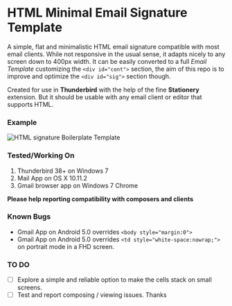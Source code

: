 # HTML Minimal Email Signature Template

A simple, flat and minimalistic HTML email signature compatible with most email clients. While not responsive in the usual sense, it adapts nicely to any screen down to 400px width. It can be easily converted to a full *Email Template* customizing the `<div id="cont">` section, the aim of this repo is to improve and optimize the `<div id="sig">` section though.

Created for use in **Thunderbird** with the help of the fine **Stationery** extension. But it should be usable with any email client or editor that supports HTML.

### Example

![HTML signature Boilerplate Template](HTML-Signature-Boilerplate/teaser.png "Raw image @ 1:1 Scale")

### Tested/Working On

1. Thunderbird 38+ on Windows 7
2. Mail App on OS X 10.11.2
3. Gmail browser app on Windows 7 Chrome

**Please help reporting compatibility with composers and clients**

### Known Bugs

- Gmail App on Android 5.0 overrides  `<body style="margin:0">` 
- Gmail App on Android 5.0 overrides  `<td style="white-space:nowrap;">` on portrait mode in a FHD screen.

### TO DO
- [ ] Explore a simple and reliable option to make the cells stack on small screens.
- [ ] Test and report composing / viewing issues. Thanks
